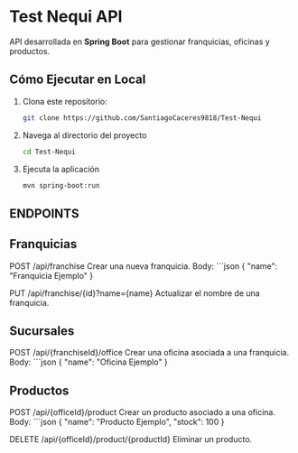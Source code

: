 # Test Nequi API

API desarrollada en **Spring Boot** para gestionar franquicias, oficinas y productos.

## Cómo Ejecutar en Local

1. Clona este repositorio:
   ```bash
   git clone https://github.com/SantiagoCaceres9818/Test-Nequi
2. Navega al directorio del proyecto
    ```bash
    cd Test-Nequi
3. Ejecuta la aplicación
    ```bash
    mvn spring-boot:run


## ENDPOINTS 

## Franquicias
POST /api/franchise
Crear una nueva franquicia.
Body:
    ```json
{
  "name": "Franquicia Ejemplo"
}

PUT /api/franchise/{id}?name={name}
Actualizar el nombre de una franquicia.


## Sucursales

POST /api/{franchiseId}/office
Crear una oficina asociada a una franquicia.
Body:
    ```json
{
  "name": "Oficina Ejemplo"
}

## Productos

POST /api/{officeId}/product
Crear un producto asociado a una oficina.
Body:
    ```json
{
  "name": "Producto Ejemplo",
  "stock": 100
}

DELETE /api/{officeId}/product/{productId}
Eliminar un producto.